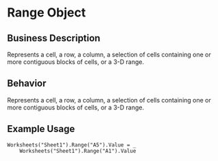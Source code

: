 # Range Object

## Business Description
Represents a cell, a row, a column, a selection of cells containing one or more contiguous blocks of cells, or a 3-D range.

## Behavior
Represents a cell, a row, a column, a selection of cells containing one or more contiguous blocks of cells, or a 3-D range.

## Example Usage
```vba
Worksheets("Sheet1").Range("A5").Value = _ 
    Worksheets("Sheet1").Range("A1").Value
```
